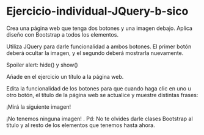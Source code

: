 # Ejercicio-individual-JQuery-b-sico

Crea una página web que tenga dos botones y una imagen debajo. Aplica diseño con Bootstrap a todos los elementos.  

Utiliza JQuery para darle funcionalidad a ambos botones. El primer botón deberá ocultar la imagen, y el segundo deberá mostrarla nuevamente.   

Spoiler alert: hide() y show()  

Añade en el ejercicio un título a la página web.   

Edita la funcionalidad de los botones para que cuando haga clic en uno u otro botón, el título de la página web se actualice y muestre distintas frases: 

¡Mirá la siguiente imagen! 

¡No tenemos ninguna imagen! 
.
Pd: No te olvides darle clases Bootstrap al título y al resto de los elementos que tenemos hasta ahora.
